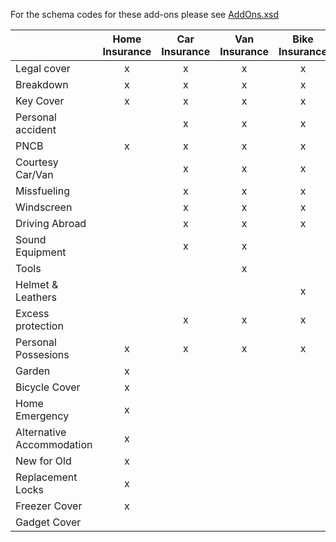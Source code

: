 For the schema codes for these add-ons please see [AddOns.xsd](Schema/AddOns.xsd)

|| Home Insurance | Car Insurance | Van Insurance | Bike Insurance | Travel Insurance
|:--- |:---:|:---:|:---:|:---:|:---:|
Legal cover              | x | x | x | x |   |
Breakdown                | x | x | x | x |   |
Key Cover                | x | x | x | x |   |
Personal accident        |   | x | x | x |   |
PNCB                     | x | x | x | x |   |
Courtesy Car/Van         |   | x | x | x |   |
Missfueling              |   | x | x | x |   |
Windscreen               |   | x | x | x |   |
Driving Abroad           |   | x | x | x |   |
Sound Equipment          |   | x | x |   |   |
Tools                    |   |   | x |   |   |
Helmet & Leathers        |   |   |   | x |   |
Excess protection        |   | x | x | x |   |
Personal Possesions      | x | x | x | x |   |
Garden                   | x |   |   |   |   |
Bicycle Cover            | x |   |   |   |   |
Home Emergency           | x |   |   |   |   |
Alternative Accommodation| x |   |   |   |   |
New for Old              | x |   |   |   |   |
Replacement Locks        | x |   |   |   |   |
Freezer Cover            | x |   |   |   |   |
Gadget Cover             |   |   |   |   | x |
